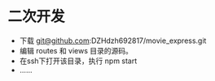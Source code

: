# 二次开发
- 下载 git@github.com:DZHdzh692817/movie_express.git
- 编辑 routes 和 views 目录的源码。
- 在ssh下打开该目录，执行 npm start
- ......
